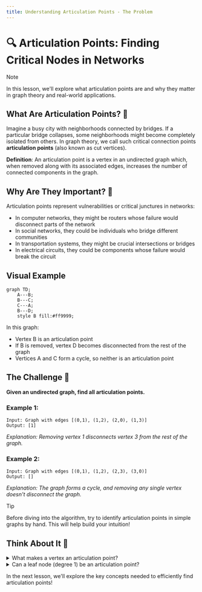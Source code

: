 ```yaml
---
title: Understanding Articulation Points - The Problem
---
```


# 🔍 Articulation Points: Finding Critical Nodes in Networks

> [!NOTE]
> In this lesson, we'll explore what articulation points are and why they matter in graph theory and real-world applications.

## What Are Articulation Points? 🤔

Imagine a busy city with neighborhoods connected by bridges. If a particular bridge collapses, some neighborhoods might become completely isolated from others. In graph theory, we call such critical connection points **articulation points** (also known as cut vertices).

**Definition**: An articulation point is a vertex in an undirected graph which, when removed along with its associated edges, increases the number of connected components in the graph.

## Why Are They Important? 🌟

Articulation points represent vulnerabilities or critical junctures in networks:

- In computer networks, they might be routers whose failure would disconnect parts of the network
- In social networks, they could be individuals who bridge different communities
- In transportation systems, they might be crucial intersections or bridges
- In electrical circuits, they could be components whose failure would break the circuit

## Visual Example

```mermaid
graph TD;
    A---B;
    B---C;
    C---A;
    B---D;
    style B fill:#ff9999;
```

In this graph:
- Vertex B is an articulation point
- If B is removed, vertex D becomes disconnected from the rest of the graph
- Vertices A and C form a cycle, so neither is an articulation point

## The Challenge 🎯

**Given an undirected graph, find all articulation points.**

### Example 1:
```
Input: Graph with edges [(0,1), (1,2), (2,0), (1,3)]
Output: [1]
```
*Explanation: Removing vertex 1 disconnects vertex 3 from the rest of the graph.*

### Example 2:
```
Input: Graph with edges [(0,1), (1,2), (2,3), (3,0)]
Output: []
```
*Explanation: The graph forms a cycle, and removing any single vertex doesn't disconnect the graph.*

> [!TIP]
> Before diving into the algorithm, try to identify articulation points in simple graphs by hand. This will help build your intuition!

## Think About It 🧠

<details>
<summary>What makes a vertex an articulation point?</summary>

A vertex is an articulation point if removing it (and its incident edges) increases the number of connected components in the graph. This happens when the vertex serves as the only connection between different parts of the graph.
</details>

<details>
<summary>Can a leaf node (degree 1) be an articulation point?</summary>

No, a leaf node cannot be an articulation point. Removing a leaf node doesn't disconnect any other parts of the graph since it's only connected to one other vertex.
</details>

In the next lesson, we'll explore the key concepts needed to efficiently find articulation points! 